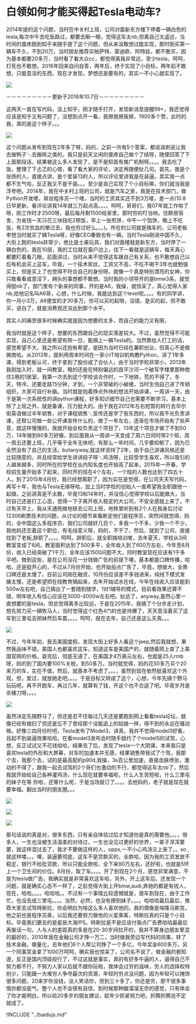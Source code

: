 # 白领如何才能买得起Tesla电动车?

2014年提的这个问题，当时在中关村上班，公司对面新东方楼下停着一辆白色的tesla,每次中午去吃饭路过，都要去瞅一眼，觉得这车太nb,但离自己太遥远，当时闲的蛋疼跑到知乎来随手提了这个问题，但从来没敢想过能实现，那时刚买第一辆车不久，不到20万，当时朋友推荐买帕萨特、蒙迪欧、阿特兹，都不敢买，因为基本都要20多万，当时看了看大众cc，都觉得离我非常远，至少tesla，呵呵，打死也不敢想。2016年回来自问自答，两年后，终于实现了小目标，两年前不敢想，只能意淫的东西，现在才发现，梦想还是要有的，其实一不小心就实现了。

![](../.gitbook/assets/image%20%286%29.png)  

－－－－－－－－－更新于2016年10.7日－－－－－－－－－  

这两天一直在写代码，没上知乎，刚才随手打开，发现新消息提醒99+，我还觉得应该是知乎又有问题了，没想到点开一看，我擦我擦我擦，1900多个赞，此时的我，真的是这个样子。。。  

![](../.gitbook/assets/image.png)  

这个问题从发布到现在2年多了呀，妈的，之前一共有5个答案，都说讽刺说让我去做鸭子＼去搬砖之类的，我只是前天又闲的蛋疼自己做个了结呀，随便回答了下上面那段话，结果被这么多人发现了，是不是知首有推广机制呀。。。。我去吃了饭，整理了下忐忑的心情，看了看大家的评论，决定再随便扯几句。首先，我是个张扬的人，直接点讲，是个爱装13的人，所以评论里讲我是在装逼，其实我一点都不生气哈，反正我又不是干装。。。至少是自己实现了个小目标嘛，你们就当我是浮夸吧。2014年，我在中关村上班的公司，就是汽车之家，我是在技术部门，做Python开发喽，屌丝程序员一个喽，当时的工资其实还不到3万喽，差一点\(10.8日早更新，看评论讲我14年就三万起点高。。。。呵呵，哥哥们，我07年就工作啦了呀，刚工作时才2500呀，最后每月剩1500给家里，那时穷的叮当响，住群居宿舍，为省钱一天只花三块钱吃2顿饭，早上一张煎饼，中午一个馅饼，晚上不吃饭，有2次贫血的晕过去，我也穷过好么。。。\)。所在的公司就是搞车的，公司老板李想当时就买了辆Tesla呀，好像CEO秦致也有一辆，当时Tesla刚进中国不久，大街上跑的tesla非常少，绝比是土豪玩具，我们对面楼就是新东方，当时停了一辆白色的，我在10层，我的工位就在窗户边上，往下一看就是这辆车，每天真心都要盯着看几眼，前面讲过，当时从来不觉得这车跟自己有关系，也不敢想自己以后有机会买上这车，毕竟，一个技术屌丝，工资又不高，不吃不喝干3年也就勉强买上，但是买上了也觉得不符合自己的身份呀。就像一个真是特别漂亮的女神，你只敢看看或意淫下，拥头的事想都不敢想。当时我的小领导开的是bmw3系，就觉得挺nb了，部门里有个新来的同事，开的是A6，我操，就惊呆了，真心觉得人家nb,给他记名叫A6哥，心想，什么时候，我能达到这个level呢。。。。有的同学讲，你一月小3万，A6便宜的才30多万，你可以买的起呀，没错，是买的起，但不敢买，说白了，就是消费观还没达到那个水平。  

其实人的痛苦很多时候确实就是因为想要的太多，而自己的能力又有限，  

我当时就是这个样子，想要的东西跟自己的现实落差较大。不过，虽然觉得不可能实现，自己心里还是希望有照一日，能搞上一辆Tesla的。当然靠给人打工的话，感觉希望不大，我之所以还抱有希望，是因为当时已经在兼职创业，但真心不是做微商哈。从2013年，就利用周末时间在一家小IT培训机构教Python，讲了1年多课，得到老板认可，终于拿到了股份成了合伙人，由于当时学校非常小，2013年我刚加入时，就一间教室，租的还是在特别偏远的昌平沙河一个破写字楼里那种商住2用的1居室，我第一次去到这个学校谈合作时，一下地铁，荒的不得了，冬天，特冷，还要走路15分钟，才到，一个非常破的小破楼，当时生怕自己进了传销组织，大家可自行补脑。当时就是抱着挣点外快的想法开始讲课，一周讲一天，由于是第一次系统性的讲python课程，好多知识细节自己也需要不断学习，基本上除了上班之外，就是备课，压力挺大的。由于我在2012年左右短暂的转行去华尔街英语做过半年销售，对于课程销售＼宣传还是学了些东西的，所以我不光负责讲课，还帮公司做一些公开课宣传什么的，做了一年左右，逐渐在市场开始有了些声音，就这样慢慢的，我就开始全权负责这个项目了，13年这个项目才做了不到50万，14年做到80多万好像，到后面我从一周讲一天变成了周六日同时带2个班，周一周五还要上班，几乎等于全年无休吧，有那么一年时间，几乎要抑郁了，因为已全然没有了自己的生活，butanyway,就这样坚持了2年，由于自己讲课风格还是比较随意的，并且经常给学生讲讲段子呀＼鸡汤呀，比较受学生喜欢，所以吸引的人越来越多，同时所在的学校在业内知名度也开始高了起来，2015年一开春，学校招生量开始多了起来，同时开的班在4个左右，一个班的人数也达到了四五十人。到了2015年4月份，我已经想离职了，因为实在是觉得，在公司天天写代码，再写十年，我也与Tesla无缘呀哈，加上当时学校的创始人一直希望我全职跟他一起搞，之前讲真是不太敢，毕竟13和14年时，并没信心觉得学校以后能做大，当时自己还是打工心态，觉得一下子离开收入稳定的大公司，不安全感就上来了。不过有天早上，我从天通苑做地铁去公司上班，地铁里听到有2个人在我身后讨论12306刷票技术的问题，从讨论的细节来看断定他们是程序员，突然间就觉得，妈的，全中国这么多程序员，我们公司就好几百个，多我一个不多，少我一个不少，我他妈还恋着这个职位，有毛线意义呀，妈的，不干了，然后，就到了公司，直接找到了老板,辞职了。。。。呵呵。辞职后，就全职搞培训喽，去年夏天，学校从3间教室变成了6间，教室面积达到了500多平，全年收入到了600万左右，今年至8月份，收入已经突破了1千万，全年应该1500问题不大，同时教室现在应该有1千多平吧。做到这些，是在公司没花一分钱做广告的前提下噢，基本都是口碑传播，哈哈，还是挺开心的，不过从7月份开始，也开始投点广告了，毕竟，想做大，全靠口碑还是太慢了。目前公司刚在融资，10月份应该差不多钱进来，纯线下模式发展太慢，还是希望把在线教育搞起来，去年开始试水在线，今年在线收入应该能到500w左右吧，自己搞出了一套随到随学，1对1辅导的模式，目前看效果还算不错，明年收入有信心应该在3000-4000w左右吧。扯远了，anyway,虽然心里一直想要的是tesla，但总觉得离多比较远，于是在2015年，我搞了个分步走计划，想先努力买一辆牧马人，当时觉得这个红色4门的也是帅爆了，天天意淫着买了这车到三里屯去把妹然后车震，。。。呵呵，就在去年，自己还是这么天真。。。  

![](../.gitbook/assets/image%20%2813%29.png)  

不过，今年年初，我去美国度假，发现大街上好多人看这个jeep,然后我就想，果然我品味不错，美国人也都喜欢这车，知道这车是美国产的，就随着网上查了上美国官网的价格，查完后，彻底无语了，在美国才4万美元左右，也就是25人rmb呀，妈的到了国内要100%关税，到50多万。当时就觉得，妈的花50多万买个20来万的车，实在不值，然后，就基本不考虑了。。。，虽然到现在依然挺喜欢这个外观，但，爱过，就放她走吧。。。。于是目标又转成了这个，心想，今年先搞个野马玩玩吧，再不开跑车，再过几年，就算有了钱，开这个也不合适了吧。毕竟岁月是杀猪刀呀。。。。

![](../.gitbook/assets/image%20%289%29.png)  

虽然决定先搞野马了，但还是忍不住每过几天还是要跑到网上看看tesla论坛，就像已经有媳妇了但还是忘不了曾经那个没能追上的姑娘一样，得不到的永远在骚动嘛。好像三四月份时吧，Tesla发布了Model3，讲真，我并不觉得model3好看，且起不到装逼效果哈哈，在看model3发布会时随手就约了个modelS的试驾，心想，反正试试又不花钱哈哈，结果去了后，发现了tesla一个大阴谋，本来我只是喜欢tesla的外形和大屏幕，对车的加速本并无感，结果销售带我试了个驾，我那个去，我那个去，试的是最高配的p90d,我操，3s百公里加速，直接血脉喷张，激动的不得了，跟我一起去试驾的2个哥们也激动的不行，都觉得这车太nb了，然后我就开始给自己各种灌鸡汤，什么现在就要幸福啦，什么人生苦短啦，什么三里屯的妹子在等    你啦，还等什么呢，于是当场就订了。。。。去他妈的，老子就是现在就要幸福。翻出当时的朋友圈。。。  

![](../.gitbook/assets/image%20%288%29.png)  

![](../.gitbook/assets/image%20%284%29.png)  

![](../.gitbook/assets/image%20%2814%29.png)  

那句话说的真是对，很多东西，只有亲自体验过后才知道你是真的需要他。。。，很多人，一生也没被生活温柔的对待过，一生也没见过更好的世界，一辈子浑浑噩噩，就这样混过去了，我才不要做这样的人，opps,一不小心鸡汤又上来了。。so    ,就这样喽。。。噢，装逼要彻底，这车不是贷款买的，全款哈，因为我的工资发放不稳定，银行不给批贷款，所以只能全款啦，全下来90万左右，还好啦，也就是5环上一个卫生间的价位。8月份，取了车。。。。开了到现在2个月，感觉非常满意，不是为tesla做广告，我确实就是非常喜欢这车哈，另外，开上这车后，还发现一个问题，就是确实心态不一样了，之前觉得大街上开bmw,audi,奔驰的都是有钱人，现在，哈哈。。。。哈哈哈。。不过有一个事情比较遗憾就是，提车到现在，由于工作忙，也没去成三里屯。。。。当然，必然，也没有撩到妹子。。。。哈哈哈最后最后，推荐大家去试驾特斯拉，你会明白为啥这么多人喜欢他的。我的偶像是埃隆马斯克，他之前也是程序员奥，以后我还要努力做他的火星乘客，特斯拉真的只是个小目标。毕竟我们要去的是星辰大海!PS。特斯拉是不是应该付我点广告费哈哈最最后再废话一句，人与人的差距真的多是在20-30岁间拉开的，我并不算身边朋友里混的最好的，2010年我在金融公司才挣一万二，当时做我旁边写代码的同事，转了技术金融，做量化，去年他们6个人帮公司挣了一个多亿，今年奖金600多万，另一个同事奖金拿了1000万呵呵，确实我也惊呆了，公司名不说了，做金融的都知道，反正是国内顶级投行了，不过这就是事实，真的有好多牛逼的人，逼得自己不努力都不行，不努力人家以后就不跟你玩啦，我体会过穷的滋味，穷人的选择权特别少，只能跟一大堆穷人争夺最次的资源，年轻时穷点没问题，因为年轻可以掩饰很多问题，20来岁你没钱，没人笑话你，但到三十多了，你还是穷，那干很多事情你都没底气，整个人也不会很有自信，到时候那种酸溜溜无奈的感觉，只有体会了你才能明白，所以给20多岁的朋友建议，趁年少抓紧努力吧，折腾折腾说不定就成了。  

!INCLUDE "../baidujs.md"
